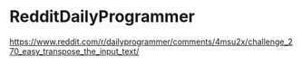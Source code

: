 # RedditDailyProgrammer
https://www.reddit.com/r/dailyprogrammer/comments/4msu2x/challenge_270_easy_transpose_the_input_text/



